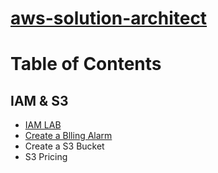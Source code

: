 # [aws-solution-architect](https://aws.amazon.com/certification/certification-prep/)

# Table of Contents

## IAM & S3
  * [IAM LAB](https://github.com/jawad1989/aws-solution-architect/tree/master/IAM%26S3)
  * [Create a Blling Alarm](https://github.com/jawad1989/aws-solution-architect/blob/master/IAM%26S3/Create-Billing-Alaram.md)
  * Create a S3 Bucket
  * S3 Pricing
  
